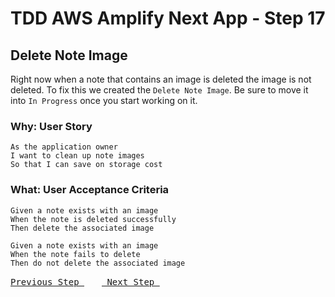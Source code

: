 # TDD AWS Amplify Next App - Step 17

## Delete Note Image
Right now when a note that contains an image is deleted the image is not deleted.  To fix this we created the `Delete Note Image`.  Be sure to move it into `In Progress` once you start working on it.

### Why: User Story

```
As the application owner
I want to clean up note images
So that I can save on storage cost
```

### What: User Acceptance Criteria

```
Given a note exists with an image
When the note is deleted successfully
Then delete the associated image
```

```
Given a note exists with an image
When the note fails to delete
Then do not delete the associated image
```



[<kbd> Previous Step </kbd>](https://github.com/pairing4good/tdd-next-amplify-gen2-tutorial/tree/016-step)&ensp;&ensp;&ensp;&ensp;[<kbd> Next Step </kbd>](https://github.com/pairing4good/tdd-next-amplify-gen2-tutorial/tree/018-step)

